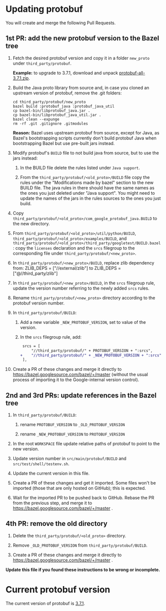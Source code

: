 # Updating protobuf

You will create and merge the following Pull Requests.

## 1st PR: add the new protobuf version to the Bazel tree

1.  Fetch the desired protobuf version and copy it in a folder `new_proto` under
   `third_party/protobuf`.

    **Example:** to upgrade to 3.7.1, download and unpack
    [protobuf-all-3.7.1.zip](https://github.com/protocolbuffers/protobuf/releases/download/v3.7.1/protobuf-all-3.7.1.zip).

1.  Build the Java proto library from source and, in case you cloned an upstream version
    of protobuf, remove the .git folders:

    ```
    cd third_party/protobuf/new_proto
    bazel build :protobuf_java :protobuf_java_util
    cp bazel-bin/libprotobuf_java.jar .
    cp bazel-bin/libprotobuf_java_util.jar .
    bazel clean --expunge
    rm -rf .git .gitignore .gitmodules
    ```

    **Reason:** Bazel uses upstream protobuf from source, except for Java, as Bazel's bootstrapping
    scripts currently don't build protobuf Java when bootstrapping Bazel but use pre-built jars
    instead.

1.  Modify protobuf's `BUILD` file to not build java from source, but to use the jars instead:

    1.  In the BUILD file delete the rules listed under `Java support`.

    1.  From the `third_party/protobuf/<old_proto>/BUILD` file copy the rules under the
        "Modifications made by bazel" section to the new BUILD file. The java rules in there should
        have the same names as the ones you just deleted under "Java support". You might need to
        update the names of the jars in the rules sources to the ones you just build.

1.  Copy `third_party/protobuf/<old_proto>/com_google_protobuf_java.BUILD` to the new directory.

1.  From `third_party/protobuf/<old_proto>/util/python/BUILD`,
    `third_party/protobuf/<old_proto>/examples/BUILD`, and
    `third_party/protobuf/<old_proto>/third_party/googletest/BUILD.bazel`:
    copy the `licenses` declaration and the `srcs` filegroup to the corresponding file under
    `third_party/protobuf/<new_proto>`.

1.  In `third_party/protobuf/<new_proto>/BUILD`, replace zlib dependency from:
    ZLIB_DEPS = ["//external/zlib"]
    to
    ZLIB_DEPS = ["@//third_party/zlib"]

1.  In `third_party/protobuf/<new_proto>/BUILD`, in the `srcs` filegroup rule, update the version
    number referring to the newly added `srcs` rules.

1.  Rename `third_party/protobuf/<new_proto>` directory according to the protobuf version number.

1.  In `third_party/protobuf/BUILD`:

    1.  Add a new variable `_NEW_PROTOBUF_VERSION`, set to value of the version.

    1.  In the `srcs` filegroup rule, add:

        ```diff
         srcs = [
             "//third_party/protobuf/" + PROTOBUF_VERSION + ":srcs",
        +    "//third_party/protobuf/" + _NEW_PROTOBUF_VERSION + ":srcs",
         ],
        ```

1.  Create a PR of these changes and merge it directly to
    https://bazel.googlesource.com/bazel/+/master (without the usual process of importing it to
    the Google-internal version control).

## 2nd and 3rd PRs: update references in the Bazel tree

1.  In `third_party/protobuf/BUILD`:

    1.  rename `PROTOBUF_VERSION` to `_OLD_PROTOBUF_VERSION`

    1.  rename `_NEW_PROTOBUF_VERSION` to `PROTOBUF_VERSION`

1.  In the root `WORKSPACE` file update relative paths of protobuf to point to the new version.

1.  Update version number in `src/main/protobuf/BUILD` and `src/test/shell/testenv.sh`.

1.  Update the current version in this file.

1.  Create a PR of these changes and get it imported. Some files won't be imported (those that are
    only hosted on GitHub); this is expected.

2.  Wait for the imported PR to be pushed back to GitHub. Rebase the PR from the previous step, and
    merge it to https://bazel.googlesource.com/bazel/+/master .

## 4th PR: remove the old directory

1.  Delete the `third_party/protobuf/<old_proto>` directory.

1.  Remove `_OLD_PROTOBUF_VERSION` from `third_party/protobuf/BUILD`.

1.  Create a PR of these changes and merge it directly to
    https://bazel.googlesource.com/bazel/+/master .

**Update this file if you found these instructions to be wrong or incomplete.**

# Current protobuf version

The current version of protobuf is [3.7.1](https://github.com/google/protobuf/releases/tag/v3.7.1).
